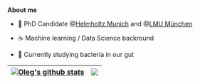 <br />

**About me**

- 🧐 PhD Candidate @[Helmholtz Munich](https://www.helmholtz-munich.de/helmholtz-zentrum-muenchen/index.html) and @[LMU München](https://www.en.statistik.uni-muenchen.de/index.html)

- ☕ Machine learning / Data Science backround

- 🦠 Currently studying bacteria in our gut



| <a href="https://github.com/Vlasovets/Oleg"><img align="center" src="https://github-readme-stats.vercel.app/api?username=Vlasovets&count_private=true&show_icons=true&theme=buefy" alt="Oleg's github stats" /></a> | <a href="https://github.com/Vlasovets/Oleg"><img align="center" src="https://github-readme-stats.vercel.app/api/top-langs/?username=Vlasovets&hide=jupyter%20notebook,html&langs_count=7&layout=compact" /></a> |
| ------------- | ------------- |

<!-- #### Current Projects

<a href="https://github.com/Vlasovets/GGLasso">
  <img align="center" src="https://github-readme-stats.vercel.app/api/pin/?username=Vlasovets&repo=GGLasso" />
</a>

<a href="https://github.com/Vlasovets/brain_challenge">
  <img align="center" src="https://github-readme-stats.vercel.app/api/pin/?username=Vlasovets&repo=brain_challenge" />
</a>

<a href="https://github.com/Vlasovets/Causal_Microbiome_Tutorial">
  <img align="center" src="https://github-readme-stats.vercel.app/api/pin/?username=Vlasovets&repo=Causal_Microbiome_Tutorial" />
</a>

<br />
<br /> -->
